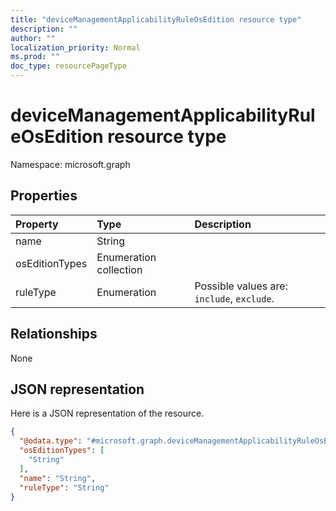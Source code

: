 ```yaml
---
title: "deviceManagementApplicabilityRuleOsEdition resource type"
description: ""
author: ""
localization_priority: Normal
ms.prod: ""
doc_type: resourcePageType
---
```


# deviceManagementApplicabilityRuleOsEdition resource type


Namespace: microsoft.graph



## Properties
|Property|Type|Description|
|:---|:---|:---|
|name|String||
|osEditionTypes|Enumeration collection||
|ruleType|Enumeration| Possible values are: `include`, `exclude`.|

## Relationships
None

## JSON representation
Here is a JSON representation of the resource.
<!-- {
  "blockType": "resource",
  "@odata.type": "microsoft.graph.deviceManagementApplicabilityRuleOsEdition"
}
-->
``` json
{
  "@odata.type": "#microsoft.graph.deviceManagementApplicabilityRuleOsEdition",
  "osEditionTypes": [
    "String"
  ],
  "name": "String",
  "ruleType": "String"
}
```

